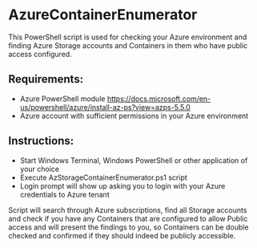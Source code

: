 # AzureContainerEnumerator

This PowerShell script is used for checking your Azure environment and finding Azure Storage accounts and Containers in them who have public access configured.

## Requirements:

* Azure PowerShell module 
https://docs.microsoft.com/en-us/powershell/azure/install-az-ps?view=azps-5.5.0
* Azure account with sufficient permissions in your Azure environment

## Instructions:

* Start Windows Terminal, Windows PowerShell or other application of your choice
* Execute AzStorageContainerEnumerator.ps1 script
* Login prompt will show up asking you to login with your Azure credentials to Azure tenant

Script will search through Azure subscriptions, find all Storage accounts and check if you have any Containers that are configured to allow Public access and will present the findings to you, so Containers can be double checked and confirmed if they should indeed be publicly accessible.
